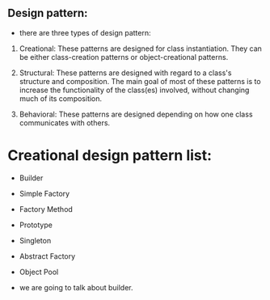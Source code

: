 ## Design pattern:
- there are three types of design pattern: 
1. Creational: These patterns are designed for class instantiation. They can be either class-creation patterns or object-creational patterns.

2. Structural: These patterns are designed with regard to a class's structure and composition. The main goal of most of these patterns is to increase the functionality of the class(es) involved, without changing much of its composition.

3. Behavioral:  These patterns are designed depending on how one class communicates with others.

# Creational design pattern list:
- Builder
- Simple Factory
- Factory Method
- Prototype
- Singleton
- Abstract Factory
- Object Pool

- we are going to talk about builder.
